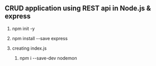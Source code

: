 ## CRUD application using REST api in Node.js & express

1. npm init -y

2. npm install --save express

3. creating index.js
   1. npm i --save-dev nodemon
